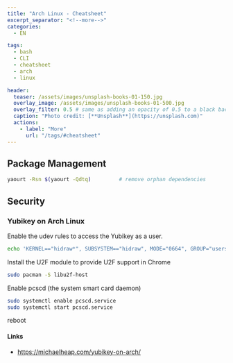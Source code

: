 ```yaml
---
title: "Arch Linux - Cheatsheet"
excerpt_separator: "<!--more-->"
categories:
  - EN

tags:
  - bash
  - CLI
  - cheatsheet
  - arch
  - linux

header:
  teaser: /assets/images/unsplash-books-01-150.jpg
  overlay_image: /assets/images/unsplash-books-01-500.jpg
  overlay_filter: 0.5 # same as adding an opacity of 0.5 to a black background
  caption: "Photo credit: [**Unsplash**](https://unsplash.com)"
  actions:
    - label: "More"
      url: "/tags/#cheatsheet"
---
```

<!--more-->

## Package Management

```bash
yaourt -Rsn $(yaourt -Qdtq)         # remove orphan dependencies
```

## Security
### Yubikey on Arch Linux
Enable the udev rules to access the Yubikey as a user.
```bash
echo 'KERNEL=="hidraw*", SUBSYSTEM=="hidraw", MODE="0664", GROUP="users", ATTRS{idVendor}=="2581", ATTRS{idProduct}=="f1d0"' | sudo tee /etc/udev/rules.d/10-security-key.rules
```

Install the U2F module to provide U2F support in Chrome
```bash
sudo pacman -S libu2f-host
```

Enable pcscd (the system smart card daemon)
```bash
sudo systemctl enable pcscd.service
sudo systemctl start pcscd.service
```

reboot

#### Links
* https://michaelheap.com/yubikey-on-arch/